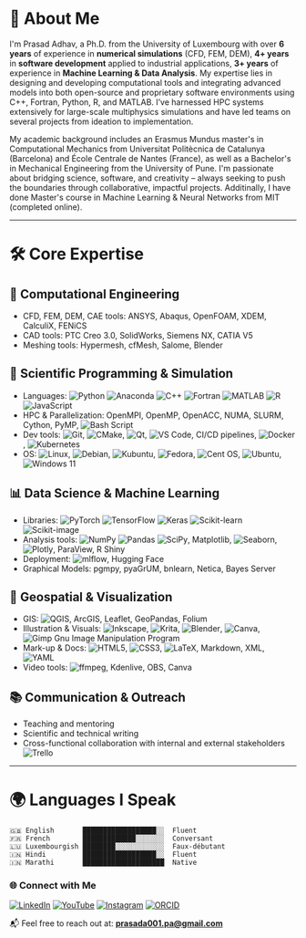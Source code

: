 # 👋 About Me

I'm Prasad Adhav, a Ph.D. from the University of Luxembourg with over **6 years** of experience in **numerical simulations** (CFD, FEM, DEM), **4+ years** in **software development** applied to industrial applications, **3+ years** of experience in **Machine Learning & Data Analysis**. My expertise lies in designing and developing computational tools and integrating advanced models into both open-source and proprietary software environments using C++, Fortran, Python, R, and MATLAB. I’ve harnessed HPC systems extensively for large-scale multiphysics simulations and have led teams on several projects from ideation to implementation.

My academic background includes an Erasmus Mundus master's in Computational Mechanics from Universitat Politècnica de Catalunya (Barcelona) and École Centrale de Nantes (France), as well as a Bachelor's in Mechanical Engineering from the University of Pune. I'm passionate about bridging science, software, and creativity – always seeking to push the boundaries through collaborative, impactful projects. Additinally, I have done Master's course in Machine Learning & Neural Networks from MIT (completed online).

---

# 🛠️ Core Expertise

## 🧠 Computational Engineering
- CFD, FEM, DEM, CAE tools: ANSYS, Abaqus, OpenFOAM, XDEM, CalculiX, FENiCS
- CAD tools: PTC Creo 3.0, SolidWorks, Siemens NX, CATIA V5
- Meshing tools: Hypermesh, cfMesh, Salome, Blender

## 🧬 Scientific Programming & Simulation
- Languages: ![Python](https://img.shields.io/badge/python-3670A0?style=flat&logo=python&logoColor=ffdd54)
![Anaconda](https://img.shields.io/badge/Anaconda-%2344A833.svg?style=flat&logo=anaconda&logoColor=white)
![C++](https://img.shields.io/badge/C++-00599C?style=flat&logo=c%2B%2B&logoColor=white)
![Fortran](https://img.shields.io/badge/Fortran-734F96?style=flat)
![MATLAB](https://img.shields.io/badge/MATLAB-0076A8?style=flat)
![R](https://img.shields.io/badge/R-276DC3?style=flat&logo=r&logoColor=white)
![JavaScript](https://shields.io/badge/JavaScript-F7DF1E?logo=JavaScript&logoColor=000)
- HPC & Parallelization: OpenMPI, OpenMP, OpenACC, NUMA, SLURM, Cython, PyMP, ![Bash Script](https://img.shields.io/badge/bash_script-%23121011.svg?&logo=gnu-bash&logoColor=white)
- Dev tools: ![Git](https://img.shields.io/badge/Git-F05032?style=flat&logo=git&logoColor=white),
  ![CMake](https://img.shields.io/badge/CMake-064F8C?logo=cmake&logoColor=fff),
  ![Qt](https://img.shields.io/badge/Qt-%23217346.svg?&logo=Qt&logoColor=white), ![VS Code](https://img.shields.io/badge/Visual%20Studio%20Code-007ACC?logo=visualstudiocode&logoColor=fff), CI/CD pipelines, ![Docker](https://img.shields.io/badge/Docker-2496ED?style=flat&logo=docker&logoColor=white), ![Kubernetes](https://img.shields.io/badge/Kubernetes-326CE5?style=flat&logo=kubernetes&logoColor=white)
- OS: 	![Linux](https://img.shields.io/badge/Linux-FCC624?&logo=linux&logoColor=black), ![Debian](https://img.shields.io/badge/Debian-D70A53?&logo=debian&logoColor=white), ![Kubuntu](https://img.shields.io/badge/-KUbuntu-%230079C1?&logo=kubuntu&logoColor=white), ![Fedora](https://img.shields.io/badge/Fedora-294172?&logo=fedora&logoColor=white), 	![Cent OS](https://img.shields.io/badge/cent%20os-002260?&logo=centos&logoColor=F0F0F0), ![Ubuntu](https://img.shields.io/badge/Ubuntu-E95420?&logo=ubuntu&logoColor=white), ![Windows 11](https://img.shields.io/badge/Windows%2011-%230079d5.svg?&logo=Windows%2011&logoColor=white)

## 📊 Data Science & Machine Learning
- Libraries: ![PyTorch](https://img.shields.io/badge/PyTorch-EE4C2C?style=flat&logo=pytorch&logoColor=white)
![TensorFlow](https://img.shields.io/badge/TensorFlow-FF6F00?style=flat&logo=tensorflow&logoColor=white)
![Keras](https://img.shields.io/badge/Keras-D00000?style=flat&logo=keras&logoColor=white)
![Scikit-learn](https://img.shields.io/badge/scikit--learn-F7931E?style=flat&logo=scikitlearn&logoColor=white)
![Scikit-image](https://img.shields.io/badge/scikit--image-F7931E?style=flat&logo=scikitlearn&logoColor=white)
- Analysis tools: ![NumPy](https://img.shields.io/badge/NumPy-013243?style=flat&logo=numpy&logoColor=white)
![Pandas](https://img.shields.io/badge/Pandas-150458?style=flat&logo=pandas&logoColor=white)
![SciPy](https://img.shields.io/badge/SciPy-8CAAE6?style=flat&logo=scipy&logoColor=white), Matplotlib, ![Seaborn](https://img.shields.io/badge/-Seaborn-3776AB?style=flat&logo=python&logoColor=white), ![Plotly](https://img.shields.io/badge/-Plotly-3F4F75?style=flat&logo=plotly), ParaView, R Shiny
- Deployment: ![mlflow](https://img.shields.io/badge/mlflow-%23d9ead3.svg?&logo=numpy&logoColor=blue), Hugging Face
- Graphical Models: pgmpy, pyaGrUM, bnlearn, Netica, Bayes Server

## 🧭 Geospatial & Visualization
- GIS: ![QGIS](https://img.shields.io/badge/QGIS-589632?style=flat&logo=qgis&logoColor=white), ArcGIS, Leaflet, GeoPandas, Folium
- Illustration & Visuals: ![Inkscape](https://img.shields.io/badge/Inkscape-e0e0e0?&logo=inkscape&logoColor=080A13), ![Krita](https://img.shields.io/badge/Krita-203759?&logo=krita&logoColor=EEF37B), ![Blender](https://img.shields.io/badge/blender-%23F5792A.svg?&logo=blender&logoColor=white), ![Canva](https://img.shields.io/badge/Canva-%2300C4CC.svg?&logo=Canva&logoColor=white), ![Gimp Gnu Image Manipulation Program](https://img.shields.io/badge/Gimp-657D8B?&logo=gimp&logoColor=FFFFFF)
- Mark-up & Docs: ![HTML5](https://img.shields.io/badge/html5-%23E34F26.svg?&logo=html5&logoColor=white), ![CSS3](https://img.shields.io/badge/css3-%231572B6.svg?&logo=css3&logoColor=white), ![LaTeX](https://img.shields.io/badge/latex-%23008080.svg?&logo=latex&logoColor=white), Markdown, XML, ![YAML](https://img.shields.io/badge/yaml-%23ffffff.svg?&logo=yaml&logoColor=151515)
- Video tools: ![ffmpeg](https://img.shields.io/badge/FFmpeg-007808?style=flat&logo=ffmpeg&logoColor=white), Kdenlive, OBS, Canva

## 📚 Communication & Outreach
- Teaching and mentoring
- Scientific and technical writing
- Cross-functional collaboration with internal and external stakeholders ![Trello](https://img.shields.io/badge/Trello-%23026AA7.svg?&logo=Trello&logoColor=white)

---

# 🌍 Languages I Speak

```text
🇬🇧 English       ██████████████████░░  Fluent  
🇫🇷 French        █████████████░░░░░░░  Conversant  
🇱🇺 Luxembourgish ████████░░░░░░░░░░░░  Faux-débutant  
🇮🇳 Hindi         ██████████████████░░  Fluent  
🇮🇳 Marathi       ████████████████████  Native  
```
### 🌐 Connect with Me

[![LinkedIn](https://img.shields.io/badge/LinkedIn-%230077B5.svg?style=flat&logo=linkedin&logoColor=white)](https://www.linkedin.com/in/psa93/)
[![YouTube](https://img.shields.io/badge/YouTube-FF0000?style=flat&logo=youtube&logoColor=white)](https://www.youtube.com/@prasadadhav93)
[![Instagram](https://img.shields.io/badge/Instagram-%23E4405F.svg?style=flat&logo=Instagram&logoColor=white)](https://www.instagram.com/dory_and_panda/)
[![ORCID](https://img.shields.io/badge/ORCID-A6CE39?style=flat&logo=orcid&logoColor=white)](https://orcid.org/0000-0002-4641-0844)

📬 Feel free to reach out at: **prasada001.pa@gmail.com**
